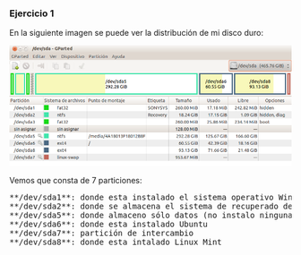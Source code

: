 ### Ejercicio 1

En la siguiente imagen se puede ver la distribución de mi disco duro:
	
![imagen126](https://github.com/jmanday/Imagenes/blob/master/imagen126.png?raw=true)

Vemos que consta de 7 particiones:

<pre>
**/dev/sda1**: donde esta instalado el sistema operativo Windows 7
**/dev/sda2**: donde se almacena el sistema de recuperado de Windows 7
**/dev/sda5**: donde almaceno sólo datos (no instalo ninguna aplicación)
**/dev/sda6**: donde esta instalado Ubuntu
**/dev/sda7**: partición de intercambio
**/dev/sda8**: donde esta intalado Linux Mint
</pre>
